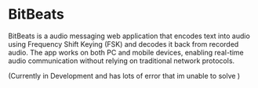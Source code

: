 # BitBeats 

BitBeats is a audio messaging web application that encodes text into audio using Frequency Shift Keying (FSK) and decodes it back from recorded audio. The app works on both PC and mobile devices, enabling real-time audio communication without relying on traditional network protocols.

(Currently in Development and has lots of error that im unable to solve ) 
